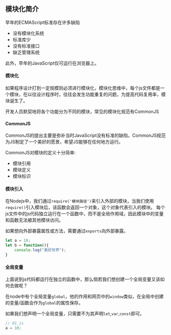 ## 模块化简介
早年的ECMAScript标准存在许多缺陷
- 没有模块化系统
- 标准库少
- 没有标准接口
- 缺乏管理系统

此外，早年的JavaScript仅可运行在浏览器上。

#### 模块化
如果程序设计打到一定规模则必须进行模块化，模块化思维中，每个js文件都是一个模块，在以往设计程序时，往往会发生功能重复的问题，为提高代码复用率，模块诞生了。

开发人员默契地将各个功能分为不同的模块，常见的模块化规范有CommonJS

#### CommonJS
CommonJS的提出主要是弥补当时JavaScript没有标准的缺陷，CommonJS规范为JS制定了一个美好的愿景，希望JS能够在任何地方运行。

CommonJS对模块的定义十分简单:
- 模块引用
- 模块定义
- 模块标识

#### 模块引入
在Nodejs中，我们通过`require('模块路径')`来引入外部的模块，当我们使用`require()`引入模块后，该函数会返回一个对象，这个对象代表引入的模块。
每个js文件中的js代码独立运行在一个函数中，而不是全局作用域，因此模块中的变量和函数无法被其他模块访问。

如果想向外部暴露属性或方法，需要通过`exports`向外部暴露。

```js
let a = 10;
let b = function(){
	console.log("美好世界");
}


```

#### 全局变量
上面说到js代码都运行在独立的函数中，那么倘若我们想创建一个全局变量又该如何去做呢？

在node中有个全局变量`global`，他的作用和网页中的`window`类似，在全局中创建的变量/函数会作为`global`的属性保存。

如果我们想声明一个全局变量，只需要不为其声明`let`,`var`,`const`即可。
```js
// 01.js
a = 10;
```
